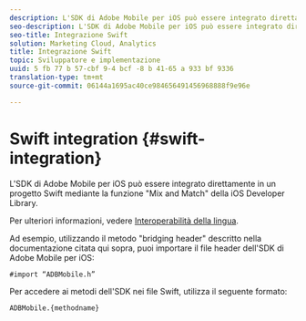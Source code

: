 ```yaml
---
description: L'SDK di Adobe Mobile per iOS può essere integrato direttamente in un progetto Swift mediante la funzione "Mix and Match" della iOS Developer Library.
seo-description: L'SDK di Adobe Mobile per iOS può essere integrato direttamente in un progetto Swift mediante la funzione "Mix and Match" della iOS Developer Library.
seo-title: Integrazione Swift
solution: Marketing Cloud, Analytics
title: Integrazione Swift
topic: Sviluppatore e implementazione
uuid: 5 fb 77 b 57-cbf 9-4 bcf -8 b 41-65 a 933 bf 9336
translation-type: tm+mt
source-git-commit: 06144a1695ac40ce984656491456968888f9e96e

---
```



# Swift integration {#swift-integration}

L'SDK di Adobe Mobile per iOS può essere integrato direttamente in un progetto Swift mediante la funzione "Mix and Match" della iOS Developer Library.

Per ulteriori informazioni, vedere [Interoperabilità della lingua](https://developer.apple.com/documentation/swift#2984801.html).

Ad esempio, utilizzando il metodo "bridging header" descritto nella documentazione citata qui sopra, puoi importare il file header dell'SDK di Adobe Mobile per iOS:

```
#import “ADBMobile.h”
```

Per accedere ai metodi dell'SDK nei file Swift, utilizza il seguente formato:

```
ADBMobile.{methodname}
```

